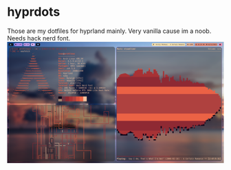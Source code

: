 # hyprdots
Those are my dotfiles for hyprland mainly. 
Very vanilla cause im a noob.
Needs hack nerd font.
![alt text](https://github.com/Matekbezgatek/hyprdots/blob/main/screenshot.png?raw=true)
